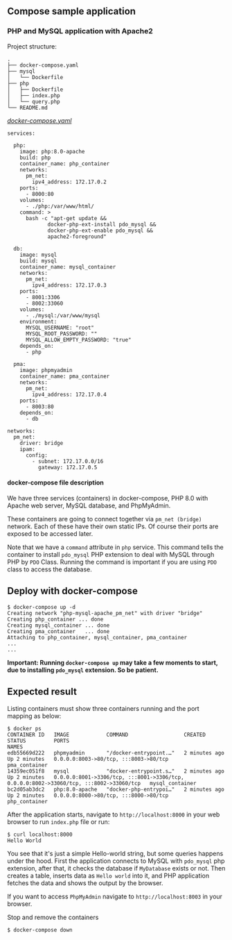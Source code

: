 ## Compose sample application
### PHP and MySQL application with Apache2

Project structure:
```
.
├── docker-compose.yaml
├── mysql
│   └── Dockerfile
├── php
│   ├── Dockerfile
│   ├── index.php
│   └── query.php
└── README.md

```

[_docker-compose.yaml_](docker-compose.yaml)
```
services:

  php:
    image: php:8.0-apache
    build: php
    container_name: php_container
    networks:
      pm_net:
        ipv4_address: 172.17.0.2
    ports:
      - 8000:80
    volumes:
      - ./php:/var/www/html/
    command: >
      bash -c "apt-get update &&
             docker-php-ext-install pdo_mysql &&
             docker-php-ext-enable pdo_mysql &&
             apache2-foreground"

  db:
    image: mysql
    build: mysql
    container_name: mysql_container
    networks:
      pm_net:
        ipv4_address: 172.17.0.3
    ports:
      - 8001:3306
      - 8002:33060
    volumes:
      - ./mysql:/var/www/mysql
    environment:
      MYSQL_USERNAME: "root"
      MYSQL_ROOT_PASSWORD: ""
      MYSQL_ALLOW_EMPTY_PASSWORD: "true"
    depends_on:
      - php

  pma:
    image: phpmyadmin
    container_name: pma_container
    networks:
      pm_net:
        ipv4_address: 172.17.0.4
    ports:
      - 8003:80
    depends_on:
      - db

networks:
  pm_net:
    driver: bridge
    ipam:
      config:
        - subnet: 172.17.0.0/16
          gateway: 172.17.0.5
```
#### docker-compose file description

We have three services (containers) in docker-compose, PHP 8.0 with Apache web server, MySQL database, and PhpMyAdmin.

These containers are going to connect together via `pm_net (bridge)` network.
Each of these have their own static IPs. Of course their ports are exposed to be accessed later.

Note that we have a `command` attribute in `php` service. This command tells the container to install `pdo_mysql` PHP extension to deal with MySQL through PHP by `PDO` Class. Running the command is important if you are using `PDO` class to access the database.


## Deploy with docker-compose

```
$ docker-compose up -d
Creating network "php-mysql-apache_pm_net" with driver "bridge"
Creating php_container ... done
Creating mysql_container ... done
Creating pma_container   ... done
Attaching to php_container, mysql_container, pma_container
...
...
```

**Important: Running `docker-compose up` may take a few moments to start, due to installing `pdo_mysql` extension. So be patient.**

## Expected result

Listing containers must show three containers running and the port mapping as below:
```
$ docker ps
CONTAINER ID   IMAGE            COMMAND                  CREATED         STATUS         PORTS                                                                                    NAMES
edb55669d222   phpmyadmin       "/docker-entrypoint.…"   2 minutes ago   Up 2 minutes   0.0.0.0:8003->80/tcp, :::8003->80/tcp                                                    pma_container
14359ec051f8   mysql            "docker-entrypoint.s…"   2 minutes ago   Up 2 minutes   0.0.0.0:8001->3306/tcp, :::8001->3306/tcp, 0.0.0.0:8002->33060/tcp, :::8002->33060/tcp   mysql_container
bc2d05ab3dc2   php:8.0-apache   "docker-php-entrypoi…"   2 minutes ago   Up 2 minutes   0.0.0.0:8000->80/tcp, :::8000->80/tcp                                                    php_container
```

After the application starts, navigate to `http://localhost:8000` in your web browser to run `index.php` file or run:
```
$ curl localhost:8000
Hello World
```

You see that it's just a simple Hello-world string, but some queries happens under the hood. First the application connects to MySQL with `pdo_mysql` php extension, after that, it checks the database if `MyDatabase` exists or not. Then creates a table, inserts data as `Hello world` into it, and PHP application fetches the data and shows the output by the browser.

If you want to access `PhpMyAdmin` navigate to `http://localhost:8003` in your browser.

Stop and remove the containers
```
$ docker-compose down
```

